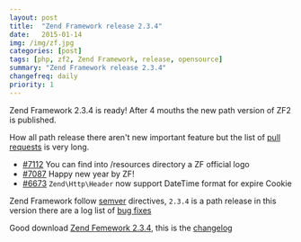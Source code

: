 ```yaml
---
layout: post
title:  "Zend Framework release 2.3.4"
date:   2015-01-14
img: /img/zf.jpg
categories: [post]
tags: [php, zf2, Zend Framework, release, opensource]
summary: "Zend Framework release 2.3.4"
changefreq: daily
priority: 1
---
```

Zend Framework 2.3.4 is ready! After 4 mouths the new path version of ZF2 is
published.

How all path release there aren't new important feature but the list of [pull
requests](https://github.com/zendframework/zf2/pulls?q=is%3Aclosed+is%3Apr+milestone%3A2.3.4+)
is very long.

* [#7112](https://github.com/zendframework/zf2/pull/7112) You can find into /resources directory a ZF official logo
* [#7087](https://github.com/zendframework/zf2/pull/7087) Happy new year by ZF!
* [#6673](https://github.com/zendframework/zf2/issues/6673) `Zend\Http\Header` now support DateTime format for expire Cookie

Zend Framework follow [semver](https://semver.org/) directives, `2.3.4` is a path
release in this version there are a log list of [bug
fixes](https://github.com/zendframework/zf2/pulls?q=is%3Aclosed+is%3Apr+milestone%3A2.3.4+label%3Abug)

Good download [Zend Femework
2.3.4](https://github.com/zendframework/zf2/releases/tag/release-2.3.4), this is
the
[changelog](https://github.com/zendframework/zf2/blob/18534b6f2c14f52898bb208932fedacd5324be63/CHANGELOG.md)
